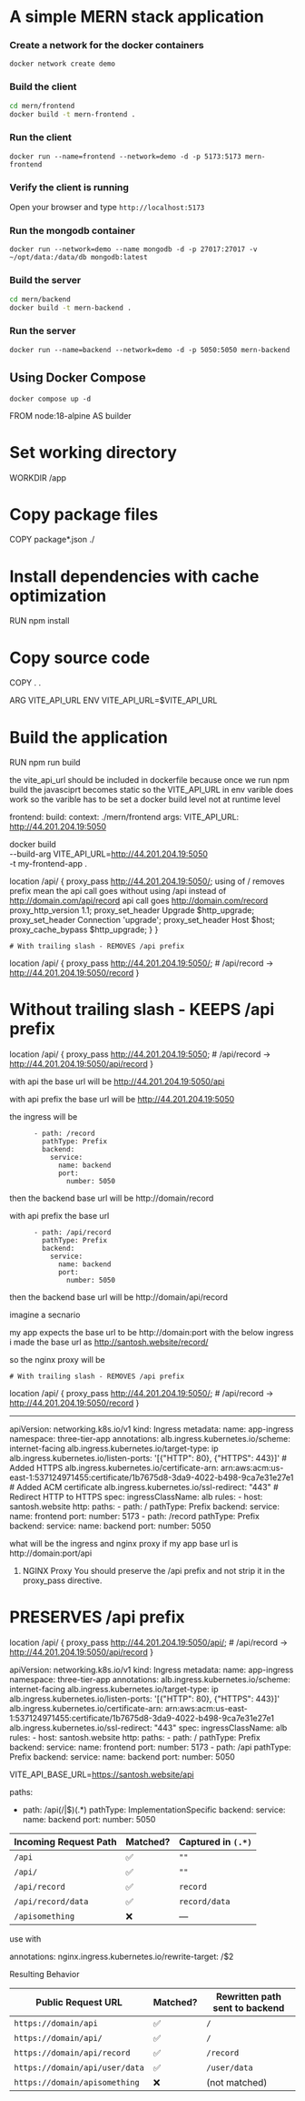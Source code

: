 # A simple MERN stack application 

### Create a network for the docker containers

`docker network create demo`

### Build the client 

```sh
cd mern/frontend
docker build -t mern-frontend .
```

### Run the client

`docker run --name=frontend --network=demo -d -p 5173:5173 mern-frontend`

### Verify the client is running

Open your browser and type `http://localhost:5173`

### Run the mongodb container

`docker run --network=demo --name mongodb -d -p 27017:27017 -v ~/opt/data:/data/db mongodb:latest`

### Build the server

```sh
cd mern/backend
docker build -t mern-backend .
```

### Run the server

`docker run --name=backend --network=demo -d -p 5050:5050 mern-backend`

## Using Docker Compose

`docker compose up -d`




FROM node:18-alpine AS builder

# Set working directory
WORKDIR /app

# Copy package files
COPY package*.json ./

# Install dependencies with cache optimization
RUN npm install

# Copy source code
COPY . .

ARG VITE_API_URL
ENV VITE_API_URL=$VITE_API_URL

# Build the application
RUN npm run build


the vite_api_url should be included in dockerfile because once we run npm build the javasciprt becomes static so the VITE_API_URL in env varible does work so the varible has to be set a docker build level not at runtime level


  frontend:
    build: 
      context: ./mern/frontend
      args:
        VITE_API_URL: http://44.201.204.19:5050



docker build \
  --build-arg VITE_API_URL=http://44.201.204.19:5050 \
  -t my-frontend-app .


location /api/ {
            proxy_pass http://44.201.204.19:5050/;                  using of / removes prefix mean the api call goes without using /api instead of http://domain.com/api/record  api call goes http://domain.com/record
            proxy_http_version 1.1;
            proxy_set_header Upgrade $http_upgrade;
            proxy_set_header Connection 'upgrade';
            proxy_set_header Host $host;
            proxy_cache_bypass $http_upgrade;
        }
    }



    # With trailing slash - REMOVES /api prefix
location /api/ {
    proxy_pass http://44.201.204.19:5050/;
    # /api/record → http://44.201.204.19:5050/record
}

# Without trailing slash - KEEPS /api prefix  
location /api/ {
    proxy_pass http://44.201.204.19:5050;
    # /api/record → http://44.201.204.19:5050/api/record
}


with api the base url will be http://44.201.204.19:5050/api 

with api prefix the base url will be http://44.201.204.19:5050

the ingress will be 

          - path: /record
            pathType: Prefix
            backend:
              service:
                name: backend
                port:
                  number: 5050

then the backend base url will be http://domain/record


with api prefix the base url 

          - path: /api/record
            pathType: Prefix
            backend:
              service:
                name: backend
                port:
                  number: 5050

then the backend base url will be http://domain/api/record



imagine a secnario 

my app expects the base url to be http://domain:port with the below ingress i made the base url as http://santosh.website/record/ 

so the nginx proxy will be 

    # With trailing slash - REMOVES /api prefix
location /api/ {
    proxy_pass http://44.201.204.19:5050/;
    # /api/record → http://44.201.204.19:5050/record
}


---
apiVersion: networking.k8s.io/v1
kind: Ingress
metadata:
  name: app-ingress
  namespace: three-tier-app
  annotations:
    alb.ingress.kubernetes.io/scheme: internet-facing 
    alb.ingress.kubernetes.io/target-type: ip 
    alb.ingress.kubernetes.io/listen-ports: '[{"HTTP": 80}, {"HTTPS": 443}]' # Added HTTPS
    alb.ingress.kubernetes.io/certificate-arn: arn:aws:acm:us-east-1:537124971455:certificate/1b7675d8-3da9-4022-b498-9ca7e31e27e1 # Added ACM certificate
    alb.ingress.kubernetes.io/ssl-redirect: "443" # Redirect HTTP to HTTPS
spec:
  ingressClassName: alb
  rules:
    - host: santosh.website
      http:
        paths:
          - path: /
            pathType: Prefix
            backend:
              service:
                name: frontend
                port:
                  number: 5173
          - path: /record
            pathType: Prefix
            backend:
              service:
                name: backend
                port:
                  number: 5050



what will be the ingress and nginx proxy if my app base url is http://domain:port/api

 1. NGINX Proxy
You should preserve the /api prefix and not strip it in the proxy_pass directive.

# PRESERVES /api prefix
location /api/ {
    proxy_pass http://44.201.204.19:5050/api/;
    # /api/record → http://44.201.204.19:5050/api/record
}


apiVersion: networking.k8s.io/v1
kind: Ingress
metadata:
  name: app-ingress
  namespace: three-tier-app
  annotations:
    alb.ingress.kubernetes.io/scheme: internet-facing 
    alb.ingress.kubernetes.io/target-type: ip 
    alb.ingress.kubernetes.io/listen-ports: '[{"HTTP": 80}, {"HTTPS": 443}]'
    alb.ingress.kubernetes.io/certificate-arn: arn:aws:acm:us-east-1:537124971455:certificate/1b7675d8-3da9-4022-b498-9ca7e31e27e1
    alb.ingress.kubernetes.io/ssl-redirect: "443"
spec:
  ingressClassName: alb
  rules:
    - host: santosh.website
      http:
        paths:
          - path: /
            pathType: Prefix
            backend:
              service:
                name: frontend
                port:
                  number: 5173
          - path: /api
            pathType: Prefix
            backend:
              service:
                name: backend
                port:
                  number: 5050


VITE_API_BASE_URL=https://santosh.website/api





paths:
- path: /api(/|$)(.*)
  pathType: ImplementationSpecific
  backend:
    service:
      name: backend
      port:
        number: 5050


| Incoming Request Path | Matched? | Captured in `(.*)` |
| --------------------- | -------- | ------------------ |
| `/api`                | ✅        | `""`               |
| `/api/`               | ✅        | `""`               |
| `/api/record`         | ✅        | `record`           |
| `/api/record/data`    | ✅        | `record/data`      |
| `/apisomething`       | ❌        | —                  |


use with 

annotations:
  nginx.ingress.kubernetes.io/rewrite-target: /$2



Resulting Behavior

| Public Request URL             | Matched? | Rewritten path sent to backend |
| ------------------------------ | -------- | ------------------------------ |
| `https://domain/api`           | ✅        | `/`                            |
| `https://domain/api/`          | ✅        | `/`                            |
| `https://domain/api/record`    | ✅        | `/record`                      |
| `https://domain/api/user/data` | ✅        | `/user/data`                   |
| `https://domain/apisomething`  | ❌        | (not matched)                  |

